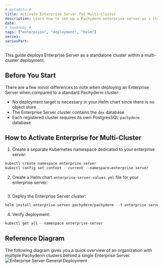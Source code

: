 ```yaml
---
# metadata # 
title: Activate Enterprise Server for Multi-Cluster
description: Learn how to set up a Pachyderm enterprise server as a standalone cluster within a multi-cluster deployment.
date: 
# taxonomy #
tags: ["enterprise", "deployment", "helm"]
series:
seriesPart:
---
```


This guide deploys Enterprise Server as a standalone cluster within a multi-cluster deployment.

## Before You Start 

There are a few minor differences to note when deploying an Enterprise Server when compared to a standard Pachyderm cluster:

- No deployment target is necessary in your Helm chart since there is no object store
- The Enterprise Server cluster contains the `dex` database
- Each registered cluster requires its own PostgresSQL `pachyderm` database
  
##  How to Activate Enterprise for Multi-Cluster 


1. Create a separate Kubernetes namespace dedicated to your enterprise server:
```s
kubectl create namespace enterprise-server
kubectl config set-context --current --namespace=enterprise-server
```
2. Create a Helm chart `enterprise-server-values.yml` file for your enterprise server: 
```s
```
3. Deploy the Enterprise Server cluster:
```s
helm install enterprise-server pachyderm/pachyderm --f enterprise-server-values.yml
```
4. Verify deployment:
```s
kubectl get all --namespace enterprise-server
```

## Reference  Diagram 
The following diagram gives you a quick overview of an organization with multiple Pachyderm clusters behind a single Enterprise Server.
![Enterprise Server General Deployment](/images/enterprise-server.png)
